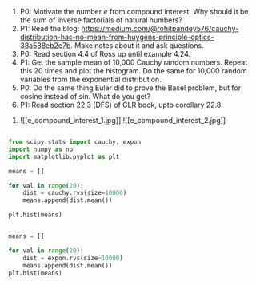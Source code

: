 

1) P0: Motivate the number $e$ from compound interest. Why should it be the sum of inverse factorials of natural numbers?
1) P1: Read the blog: https://medium.com/@rohitpandey576/cauchy-distribution-has-no-mean-from-huygens-principle-optics-38a588eb2e7b. Make notes about it and ask questions.
2) P0: Read section 4.4 of Ross up until example 4.24.
3) P1: Get the sample mean of 10,000 Cauchy random numbers. Repeat this 20 times and plot the histogram. Do the same for 10,000 random variables from the exponential distribution.
4) P0: Do the same thing Euler did to prove the Basel problem, but for cosine instead of sin. What do you get?
5) P1: Read section 22.3 (DFS) of CLR book, upto corollary 22.8.



1.   ![[e_compound_interest_1.jpg]]
 ![[e_compound_interest_2.jpg]]





~~~Python

from scipy.stats import cauchy, expon
import numpy as np
import matplotlib.pyplot as plt 

means = []

for val in range(20):
	dist = cauchy.rvs(size=10000)
	means.append(dist.mean())

plt.hist(means)


means = []

for val in range(20):
	dist = expon.rvs(size=10000)
	means.append(dist.mean())
plt.hist(means)

~~~
